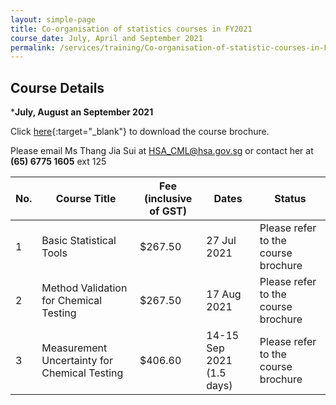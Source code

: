 ```yaml
---
layout: simple-page
title: Co-organisation of statistics courses in FY2021
course_date: July, April and September 2021
permalink: /services/training/Co-organisation-of-statistic-courses-in-FY2021
---
```


## Course Details
***July, August an September 2021**

Click [here](/files/training/Course-brochure-2019.pdf){:target="_blank"} to download the course brochure.
 
Please email Ms Thang Jia Sui at <HSA_CML@hsa.gov.sg> or contact her at **(65) 6775 1605** ext 125


| No. | Course Title | Fee (inclusive of GST) |  Dates | Status |
|-----|--------------|------------------------|--------|--------|
| 1 | Basic Statistical Tools | $267.50 | 27 Jul 2021 | Please refer to the course brochure |
| 2 | Method Validation for Chemical Testing | $267.50 | 17 Aug 2021 | Please refer to the course brochure |
| 3 | Measurement Uncertainty for Chemical Testing | $406.60 | 14-15 Sep 2021  (1.5 days) | Please refer to the course brochure |




